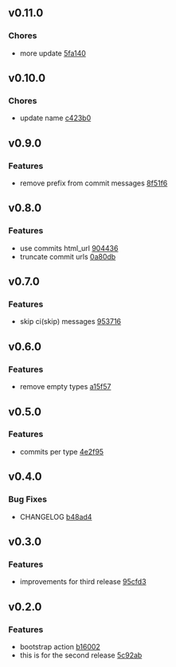 
## v0.11.0

### Chores
- more update [5fa140](https://github.com/meetic-julienneuhart/e2p-create-release-action/commit/5fa1404808f63a99d7f46d84ffb7f8ef34d07e38)

## v0.10.0

### Chores
- update name [c423b0](https://github.com/meetic-julienneuhart/e2p-create-release-action/commit/c423b0b9ab3f59788a1ad4a3187075623a7a685d)

## v0.9.0

### Features
- remove prefix from commit messages [8f51f6](https://github.com/meetic-julienneuhart/e2p-create-release-action/commit/8f51f6dad4551da89017a617da6e0914066d4c06)

## v0.8.0

### Features
- use commits html_url [904436](https://github.com/meetic-julienneuhart/e2p-create-release-action/commit/904436afed80ebbb3ad1dab60b01c6e4df75805e)
- truncate commit urls [0a80db](https://github.com/meetic-julienneuhart/e2p-create-release-action/commit/0a80db905b6429a1f4b2d1b417e9ac7c6854b6df)

## v0.7.0

### Features
- skip ci(skip) messages [953716](https://github.com/meetic-julienneuhart/e2p-create-release-action/commit/9537165e41a7f78c336a40922ed9d76b8992d856)

## v0.6.0

### Features
- remove empty types [a15f57](https://github.com/meetic-julienneuhart/e2p-create-release-action/commit/a15f577269d73076798784bc3b9f260de4dbe42c)

## v0.5.0

### Features
- commits per type [4e2f95](https://github.com/meetic-julienneuhart/e2p-create-release-action/commit/4e2f953dc8d211e9ea68c1f75fdd27187e83b7b8)

## v0.4.0

### Bug Fixes
- CHANGELOG [b48ad4](https://github.com/meetic-julienneuhart/e2p-create-release-action/commit/b48ad4cbbd9837be9b0d8f97137531aacc58268c)

## v0.3.0

### Features
- improvements for third release [95cfd3](https://github.com/meetic-julienneuhart/e2p-create-release-action/commit/95cfd33edb6b45a0739b9fb47fe4612ed8f7fd80)

## v0.2.0

### Features
- bootstrap action [b16002](https://github.com/meetic-julienneuhart/e2p-create-release-action/commit/b16002c092eacf5a27220bd5c5df6718336d6cbd)
- this is for the second release [5c92ab](https://github.com/meetic-julienneuhart/e2p-create-release-action/commit/5c92abf0a11dcd8f891be28e6d137b211aa780fd)
